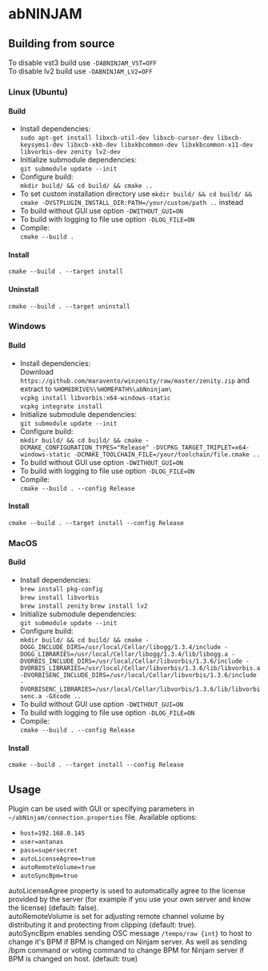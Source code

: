 # abNINJAM

## Building from source

To disable vst3 build use `-DABNINJAM_VST=OFF`  
To disable lv2 build use `-DABNINJAM_LV2=OFF`  

### Linux (Ubuntu)

#### Build
- Install dependencies:  
`sudo apt-get install libxcb-util-dev libxcb-cursor-dev libxcb-keysyms1-dev libxcb-xkb-dev libxkbcommon-dev libxkbcommon-x11-dev libvorbis-dev zenity lv2-dev`
- Initialize submodule dependencies:  
`git submodule update --init`
- Configure build:  
`mkdir build/ && cd build/ && cmake ..`
- To set custom installation directory use `mkdir build/ && cd build/ && cmake -DVSTPLUGIN_INSTALL_DIR:PATH=/your/custom/path ..` instead
- To build without GUI use option `-DWITHOUT_GUI=ON`
- To build with logging to file use option `-DLOG_FILE=ON`
- Compile:  
`cmake --build .`

#### Install
`cmake --build . --target install`

#### Uninstall
`cmake --build . --target uninstall`


### Windows

#### Build
- Install dependencies:  
Download `https://github.com/maravento/winzenity/raw/master/zenity.zip` and extract to `%HOMEDRIVE%\%HOMEPATH%\abNninjam\`  
`vcpkg install libvorbis:x64-windows-static`  
`vcpkg integrate install`
- Initialize submodule dependencies:  
`git submodule update --init`
- Configure build:  
`mkdir build/ && cd build/ && cmake -DCMAKE_CONFIGURATION_TYPES="Release" -DVCPKG_TARGET_TRIPLET=x64-windows-static -DCMAKE_TOOLCHAIN_FILE=/your/toolchain/file.cmake ..`
- To build without GUI use option `-DWITHOUT_GUI=ON`
- To build with logging to file use option `-DLOG_FILE=ON`
- Compile:  
`cmake --build . --config Release`

#### Install
`cmake --build . --target install --config Release`

### MacOS

#### Build
- Install dependencies:  
`brew install pkg-config`  
`brew install libvorbis`  
`brew install zenity`
`brew install lv2`
- Initialize submodule dependencies:  
`git submodule update --init`
- Configure build:  
`mkdir build/ && cd build/ && cmake -DOGG_INCLUDE_DIRS=/usr/local/Cellar/libogg/1.3.4/include -DOGG_LIBRARIES=/usr/local/Cellar/libogg/1.3.4/lib/libogg.a -DVORBIS_INCLUDE_DIRS=/usr/local/Cellar/libvorbis/1.3.6/include -DVORBIS_LIBRARIES=/usr/local/Cellar/libvorbis/1.3.6/lib/libvorbis.a -DVORBISENC_INCLUDE_DIRS=/usr/local/Cellar/libvorbis/1.3.6/include -DVORBISENC_LIBRARIES=/usr/local/Cellar/libvorbis/1.3.6/lib/libvorbisenc.a -GXcode ..`
- To build without GUI use option `-DWITHOUT_GUI=ON`
- To build with logging to file use option `-DLOG_FILE=ON`
- Compile:  
`cmake --build . --config Release`

#### Install
`cmake --build . --target install --config Release`

## Usage
Plugin can be used with GUI or specifying parameters in `~/abNinjam/connection.properties` file. Available options: 
- `host=192.168.0.145`
- `user=antanas`
- `pass=supersecret`
- `autoLicenseAgree=true`
- `autoRemoteVolume=true`
- `autoSyncBpm=true`

autoLicenseAgree property is used to automatically agree to the license provided by the server (for example if you use your own server and know the license) (default: false).  
autoRemoteVolume is set for adjusting remote channel volume by distributing it and protecting from clipping (default: true).  
autoSyncBpm enables sending OSC message `/tempo/raw {int}` to host to change it's BPM if BPM is changed on Ninjam server. As well as sending /bpm command or voting command to change BPM for Ninjam server if BPM is changed on host. (default: true)
